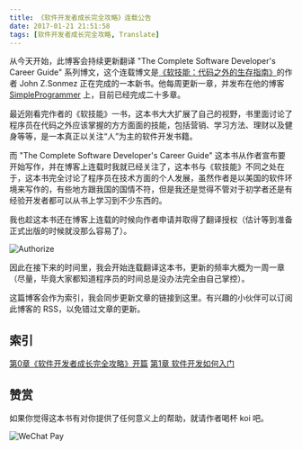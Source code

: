 ```yaml
---
title: 《软件开发者成长完全攻略》连载公告
date: 2017-01-21 21:51:58
tags: [软件开发者成长完全攻略, Translate]
---
```


从今天开始，此博客会持续更新翻译 "The Complete Software Developer's Career Guide" 系列博文，这个连载博文是[《软技能：代码之外的生存指南》](https://www.amazon.cn/gp/product/B01IB086H4/ref=od_aui_detailpages00?ie=UTF8&psc=1)的作者 John Z.Sonmez 正在完成的一本新书。他每周更新一章，并发布在他的博客 [SimpleProgrammer](https://simpleprogrammer.com/) 上，目前已经完成二十多章。

最近刚看完作者的《软技能》一书，这本书大大扩展了自己的视野，书里面讨论了程序员在代码之外应该掌握的方方面面的技能，包括营销、学习方法、理财以及健身等等，是一本真正以关注“人”为主的软件开发书籍。

而 "The Complete Software Developer's Career Guide" 这本书从作者宣布要开始写作，并在博客上连载时我就已经关注了，这本书与《软技能》不同之处在于，这本书完全讨论了程序员在技术方面的个人发展，虽然作者是以美国的软件环境来写作的，有些地方跟我国的国情不符，但是我还是觉得不管对于初学者还是有经验开发者都可以从书上学习到不少东西的。

<!-- more -->

我也趁这本书还在博客上连载的时候向作者申请并取得了翻译授权（估计等到准备正式出版的时候就没那么容易了）。

![Authorize](http://7xqonv.com1.z0.glb.clouddn.com/complete-software-developers-career-guide-index-pic.png?imageView2/2/h/501)

因此在接下来的时间里，我会开始连载翻译这本书，更新的频率大概为一周一章（尽量，毕竟大家都知道程序员的时间总是没办法完全由自己掌控）。

这篇博客会作为索引，我会同步更新文章的链接到这里。有兴趣的小伙伴可以订阅此博客的 RSS，以免错过文章的更新。

## 索引

[第0章《软件开发者成长完全攻略》开篇](http://www.swiftyper.com/2017/01/23/complete-software-developers-career-guide-introduction/)
[第1章 软件开发如何入门](http://swiftyper.com/2017/07/31/get-started-software-development/)

## 赞赏

如果你觉得这本书有对你提供了任何意义上的帮助，就请作者喝杯 koi 吧。

![WeChat Pay](http://7xqonv.com1.z0.glb.clouddn.com/wechatpaying.png)


